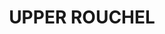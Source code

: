 ---
lastmod: '2025-04-06T06:05:20+00:00'
latitude: -32.14622
layout: suburb
longitude: 151.102917
postcode: '2336'
state: NSW
title: UPPER ROUCHEL
url: /nsw/upper-rouchel/
---